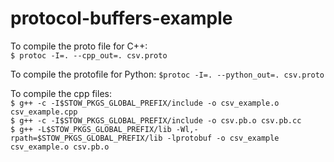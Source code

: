 # protocol-buffers-example

To compile the proto file for C++:  
`$ protoc -I=. --cpp_out=. csv.proto`  

To compile the protofile for Python:
`$protoc -I=. --python_out=. csv.proto`  

To compile the cpp files:  
`$ g++ -c -I$STOW_PKGS_GLOBAL_PREFIX/include -o csv_example.o csv_example.cpp`  
`$ g++ -c -I$STOW_PKGS_GLOBAL_PREFIX/include -o csv.pb.o csv.pb.cc`  
`$ g++ -L$STOW_PKGS_GLOBAL_PREFIX/lib -Wl,-rpath=$STOW_PKGS_GLOBAL_PREFIX/lib -lprotobuf -o csv_example csv_example.o csv.pb.o`  


